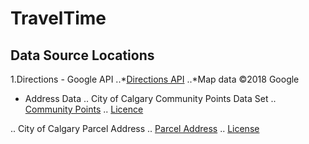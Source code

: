 # TravelTime


## Data Source Locations

1.Directions - Google API
..*[Directions API](https://developers.google.com/maps/documentation/directions/start)
..*Map data ©2018 Google

* Address Data
.. City of Calgary Community Points Data Set 
.. [Community Points](https://data.calgary.ca/Base-Maps/Community-Points/j9ps-fyst)
.. [Licence](https://data.calgary.ca/stories/s/u45n-7awa/)

.. City of Calgary Parcel Address
.. [Parcel Address](https://data.calgary.ca/Base-Maps/Parcel-Address/9zvu-p8uz)
.. [License](https://data.calgary.ca/stories/s/u45n-7awa/)

